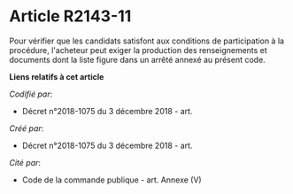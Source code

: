 # Article R2143-11

Pour vérifier que les candidats satisfont aux conditions de participation à la procédure, l'acheteur peut exiger la
production des renseignements et documents dont la liste figure dans un arrêté annexé au présent code.

**Liens relatifs à cet article**

_Codifié par_:

  - Décret n°2018-1075 du 3 décembre 2018 - art.

_Créé par_:

  - Décret n°2018-1075 du 3 décembre 2018 - art.

_Cité par_:

  - Code de la commande publique - art. Annexe (V)
